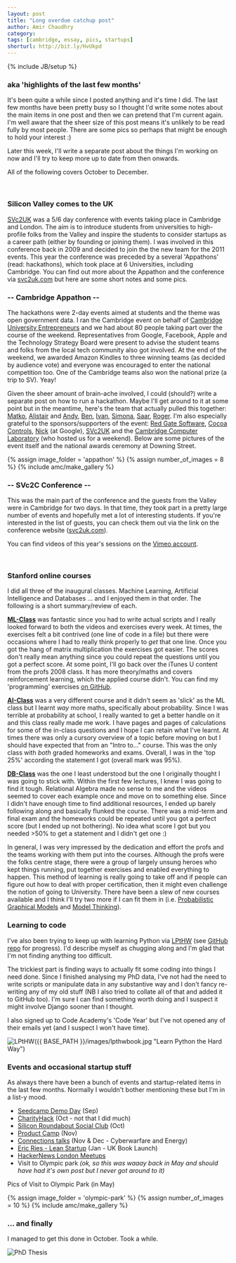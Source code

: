 ```yaml
---
layout: post
title: "Long overdue catchup post"
author: Amir Chaudhry
category: 
tags: [cambridge, essay, pics, startups]
shorturl: http://bit.ly/HvUkpd
---
```

{% include JB/setup %}

<!-- permalink: http://amirchaudhry.com/catchup-post-oct-dec -->

### aka 'highlights of the last few months'

It's been quite a while since I posted anything and it's time I did.  The last few months have been pretty busy so I thought I'd write some notes about the main items in one post and then we can pretend that I'm current again.  I'm well aware that the sheer size of this post means it's unlikely to be read fully by most people.  There are some pics so perhaps that might be enough to hold your interest :)

Later this week, I'll write a separate post about the things I'm working on now and I'll try to keep more up to date from then onwards.  

All of the following covers October to December.

<br />

### Silicon Valley comes to the UK

[SVc2UK][svc2uk.com] was a 5/6 day conference with events taking place in Cambridge and London.  The aim is to introduce students from universities to high-profile folks from the Valley and inspire the students to consider startups as a career path (either by founding or joining them).  I was involved in this conference back in 2009 and decided to join the the new team for the 2011 events.  This year the conference was preceded by a several 'Appathons' (read: hackathons), which took place at 6 Universities, including Cambridge.  You can find out more about the Appathon and the conference via [svc2uk.com][] but here are some short notes and some pics.

### -- Cambridge Appathon --

The hackathons were 2-day events aimed at students and the theme was open government data.  I ran the Cambridge event on behalf of [Cambridge University Entrepreneurs][] and we had about 80 people taking part over the course of the weekend.  Representatives from Google, Facebook, Apple and the Technology Strategy Board were present to advise the student teams and folks from the local tech community also got involved.  At the end of the weekend, we awarded Amazon Kindles to three winning teams (as decided by audience vote) and everyone was encouraged to enter the national competition too.  One of the Cambridge teams also won the national prize (a trip to SV).  Yeay!

Given the sheer amount of brain-ache involved, I could (should?) write a separate post on how to run a hackathon.  Maybe I'll get around to it at some point but in the meantime, here's the team that actually pulled this together: [Matko][], [Alistair][] and [Andy][], [Ben][], [Ivan][], [Simona][], [Saar][], [Roger][].  I'm also especially grateful to the sponsors/supporters of the event: [Red Gate Software][], [Cocoa Controls][], [Nick][] (at Google), [SVc2UK][svc2uk.com] and the [Cambridge Computer Laboratory][] (who hosted us for a weekend).  Below are some pictures of the event itself and the national awards ceremony at Downing Street.

{% assign image_folder = 'appathon' %}
{% assign number_of_images = 8 %}
{% include amc/make_gallery %}

### -- SVc2C Conference -- 

This was the main part of the conference and the guests from the Valley were in Cambridge for two days.  In that time, they took part in a pretty large number of events and hopefully met a lot of interesting students.  If you're interested in the list of guests, you can check them out via the link on the conference website ([svc2uk.com]).

You can find videos of this year's sessions on the [Vimeo account][SVC-Vimeo].

[Cambridge University Entrepreneurs]: http://www.cue.org.uk
[svc2uk.com]: http://www.svc2uk.com
[SVC-Vimeo]: http://vimeo.com/user5407037
[Matko]: http://web.math.pmf.unizg.hr/~mabotinc/index.html
[Alistair]: http://www.cl.cam.ac.uk/~arb33/
[Andy]: http://www.cl.cam.ac.uk/~acr31/
[Ben]: https://twitter.com/benfwirtz
[Ivan]: https://twitter.com/#!/ivanmazour
[Simona]: https://twitter.com/#!/simofeja
[Saar]: http://www.saardrimer.com/
[Roger]: http://uk.linkedin.com/pub/roger-coulston/26/598/7a1
[Red Gate Software]: http://www.red-gate.com/
[Cocoa Controls]: http://cocoacontrols.com/
[Nick]: https://plus.google.com/106738482735452735039/posts
[Cambridge Computer Laboratory]: http://www.cl.cam.ac.uk/

<br />

### Stanford online courses

I did all three of the inaugural classes. Machine Learning, Artificial Intelligence and Databases ... and I enjoyed them in that order.  The following is a short summary/review of each.

**[ML-Class][]** was fantastic since you had to write actual scripts and I really looked forward to both the videos and exercises every week.  At times, the exercises felt a bit contrived (one line of code in a file) but there were occasions where I had to really think properly to *get* that one line.  Once you got the hang of matrix multiplication the exercises got easier.  The scores don't really mean anything since you could repeat the questions until you got a perfect score. At some point, I'll go back over the iTunes U content from the profs 2008 class.  It has more theory/maths and covers reinforcement learning, which the applied course didn't.  You can find my 'programming' exercises [on GitHub][Github ML Repo].

**[AI-Class][]** was a very different course and it didn't seem as 'slick' as the ML class but I learnt *way* more maths, specifically about probability.  Since I was terrible at probability at school, I really wanted to get a better handle on it and this class really made me work.  I have pages and pages of calculations for some of the in-class questions and I hope I can retain what I've learnt.  At times there was only a cursory overview of a topic before moving on but I should have expected that from an "Intro to..." course.  This was the only class with *both* graded homeworks and exams. Overall, I was in the 'top 25%' according the statement I got (overall mark was 95%).

**[DB-Class][]** was the one I least understood but the one I originally thought I was going to stick with.  Within the first few lectures, I knew I was going to find it tough.  Relational Algebra made no sense to me and the videos seemed to cover each example once and move on to something else.  Since I didn't have enough time to find additional resources, I ended up barely following along and basically flunked the course.  There was a mid-term and final exam and the homeworks could be repeated until you got a perfect score (but I ended up not bothering).  No idea what score I got but you needed >50% to get a statement and I didn't get one :)

In general, I was very impressed by the dedication and effort the profs and the teams working with them put into the courses.  Although the profs were the folks centre stage, there were a group of largely unsung heroes who kept things running, put together exercises and enabled everything to happen.  This method of learning is really going to take off and if people can figure out how to deal with proper certification, then it might even challenge the notion of going to University.  There have been a slew of new courses available and I think I'll try two more if I can fit them in (i.e. [Probabilistic Graphical Models][pgm-class] and [Model Thinking][model-class]).

[ML-Class]: http://www.ml-class.org/
[AI-Class]: https://www.ai-class.com/
[DB-Class]: http://www.db-class.org
[GitHub ML Repo]: https://github.com/amirmc/ai-ml-classes
[pgm-class]: http://www.pgm-class.org/
[model-class]: http://www.modelthinker-class.org/


### Learning to code

I've also been trying to keep up with learning Python via [LPtHW][] (see [GitHub repo][Github LPtHW Repo] for progress).   I'd describe myself as chugging along and I'm glad that I'm not finding anything too difficult.

The trickiest part is finding ways to actually fit some coding into things I need done.  Since I finished analysing my PhD data, I've not had the need to write scripts or manipulate data in any substantive way and I don't fancy re-writing any of my old stuff (NB I also tried to collate all of that and added it to GitHub too).  I'm sure I can find something worth doing and I suspect it might involve Django sooner than I thought.  

I also signed up to Code Academy's 'Code Year' but I've not opened any of their emails yet (and I suspect I won't have time).

![LPtHW]({{ BASE_PATH }}/images/lpthwbook.jpg "Learn Python the Hard Way")

[LPtHW]: http://learnpythonthehardway.org/
[Github LPtHW Repo]: https://github.com/amirmc/TheHardWay


### Events and occasional startup stuff

As always there have been a bunch of events and startup-related items in the last few months.  Normally I wouldn't bother mentioning these but I'm in a list-y mood.

- [Seedcamp Demo Day](http://www.seedcamp.com/2011/09/seedcamp-week-breaking-records-yet-again.html) (Sep)
- [CharityHack](https://twitter.com/#!/charityhack2011) (Oct - not that I did much)
- [Silicon Roundabout Social Club](http://www.meetup.com/SiliconRoundaboutSocialClub/) (Oct)
- [Product Camp](http://www.productcamplondon.com/events/productcamp-london-3-november-26th-2011/) (Nov)
- [Connections talks](http://www.dar.cam.ac.uk/connections) (Nov & Dec - Cyberwarfare and Energy)
- [Eric Ries - Lean Startup](http://www.cabume.co.uk/the-cluster/the-future-is-now-eric-ries-in-cambridge.html) (Jan - UK Book Launch)
- [HackerNews London Meetups](http://www.meetup.com/hnlondon/)
- Visit to Olympic park *(ok, so this was waaay back in May and should have had it's own post but I never got around to it)*

Pics of Visit to Olympic Park (in May)

{% assign image_folder = 'olympic-park' %}
{% assign number_of_images = 10 %}
{% include amc/make_gallery %}


### ... and finally

I managed to get this done in October.  Took a while.

![PhD Thesis]({{BASE_PATH}}/images/thesis-1.jpg "PhD Thesis")